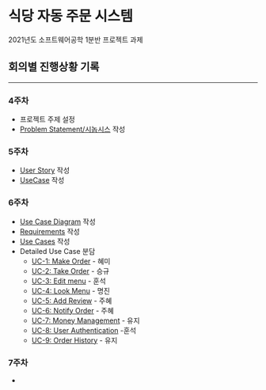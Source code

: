 # 식당 자동 주문 시스템

2021년도 소프트웨어공학 1분반 프로젝트 과제

## 회의별 진행상황 기록

---

### 4주차

- 프로젝트 주제 설정
- [Problem Statement/시놉시스](./ProblemStatement/ProblemStatement.md) 작성

### 5주차

- [User Story](RAD/Requirements.md) 작성
- [UseCase](UseCaseDiagram/UseCase.md) 작성

### 6주차
- [Use Case Diagram](UseCaseDiagram/UseCaseDiagram_revised.pdf) 작성
- [Requirements](Requirements/Requirements.docx) 작성
- [Use Cases](UseCaseModel/Use%20Cases(with%20Traceability%20Matrix).docx) 작성
- Detailed Use Case 분담
    - [UC-1: Make Order](UseCaseModel/UC-1%20Detailed%20Use%20Case.docx) - 혜미
    - [UC-2: Take Order](https://github.com/JardinDelSol/Automated-Canteen-Ordering-System-using-Android/blob/main/UseCaseModel/UC-2%20detailed%20use%20cases.docx) - 승규
    - [UC-3: Edit menu](UseCaseModel/UC-3%20Detailed%20Use%20Cases.docx) - 훈석
    - [UC-4: Look Menu](UseCaseModel/UC-4_Detailed_Use_Cases.docx) - 명진
    - [UC-5: Add Review](UseCaseModel/UC-5%20detailed%20use%20cases.docx) - 주혜
    - [UC-6: Notify Order](UseCaseModel/UC-6%20Detailed%20Use%20Cases.docx) - 주혜
    - [UC-7: Money Management](UseCaseModel/UC-7%20Detailed%20Use%20Cases.docx) - 유지
    - [UC-8: User Authentication](UseCaseModel/UC-8%20Detailed%20Use%20Cases.docx) -훈석
    - [UC-9: Order History](UseCaseModel/UC-9%20Detailed%20Use%20Case.docx) - 유지
### 7주차
- 